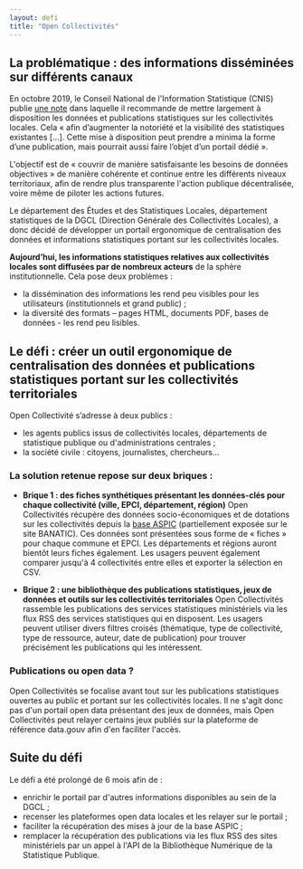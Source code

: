 ```yaml
---
layout: defi
title: "Open Collectivités"
---
```


## La problématique : des informations disséminées sur différents canaux

En octobre 2019, le Conseil National de l'Information Statistique (CNIS) publie [une note](https://www.cnis.fr/wp-content/uploads/2020/02/Note-Stat-sur-les-Coll-territoriales-def.pdf) dans laquelle il recommande de mettre largement à disposition les données et publications statistiques sur les collectivités locales. Cela « afin d’augmenter la notoriété et la visibilité des statistiques existantes [...]. Cette mise à disposition peut prendre a minima la forme d’une publication, mais pourrait aussi faire l’objet d’un portail dédié ».

L'objectif est de « couvrir de manière satisfaisante les besoins de données objectives » de manière cohérente et continue entre les différents niveaux territoriaux, afin de rendre plus transparente l'action publique décentralisée, voire même de piloter les actions futures.

Le département  des Études et des Statistiques Locales, département statistiques de la DGCL (Direction Générale des Collectivités Locales), a donc décidé de développer un portail ergonomique de centralisation des données et informations statistiques portant sur les collectivités locales.

**Aujourd’hui, les informations statistiques relatives aux collectivités locales sont diffusées par de nombreux acteurs** de la sphère institutionnelle. Cela pose deux problèmes :
* la dissémination des informations les rend peu visibles pour les utilisateurs (institutionnels et grand public) ;
* la diversité des formats – pages HTML, documents PDF, bases de données - les rend peu lisibles.

## Le défi : créer un outil ergonomique de centralisation des données et publications statistiques portant sur les collectivités territoriales

Open Collectivité s’adresse à deux publics :
* les agents publics issus de collectivités locales, départements de statistique publique ou d'administrations centrales ;
* la société civile : citoyens, journalistes, chercheurs…

### La solution retenue repose sur deux briques :

- **Brique 1 : des fiches synthétiques présentant les données-clés pour chaque collectivité (ville, EPCI, département, région)**
Open Collectivités récupère des données socio-économiques et de dotations sur les collectivités depuis la [base ASPIC](https://www.data.gouv.fr/fr/datasets/les-donnees-contextuelles-des-intercommunalites-et-autres-structures-territoriales/) (partiellement exposée sur le site BANATIC). Ces données sont présentées sous forme de « fiches » pour chaque commune et EPCI. Les départements et régions auront bientôt leurs fiches également.
Les usagers peuvent également comparer jusqu'à 4 collectivités entre elles et exporter la sélection en CSV.

- **Brique 2 : une bibliothèque des publications statistiques, jeux de données et outils sur les collectivités territoriales**
Open Collectivités rassemble les publications des services statistiques ministériels via les flux RSS des services statistiques qui en disposent. Les usagers peuvent utiliser divers filtres croisés (thématique, type de collectivité, type de ressource, auteur, date de publication) pour trouver précisément les publications qui les intéressent.

### Publications ou open data ?

Open Collectivités se focalise avant tout sur les publications statistiques ouvertes au public et portant sur les collectivités locales. Il ne s'agit donc pas d'un portail open data présentant des jeux de données, mais Open Collectivités peut relayer certains jeux publiés sur la plateforme de référence data.gouv afin d'en faciliter l'accès.

## Suite du défi

Le défi a été prolongé de 6 mois afin de :
* enrichir le portail par d'autres informations disponibles au sein de la DGCL ;
* recenser les plateformes open data locales et les relayer sur le portail ;
* faciliter la récupération des mises à jour de la base ASPIC ;
* remplacer la récupération des publications via les flux RSS des sites ministériels par un appel à l'API de la Bibliothèque Numérique de la Statistique Publique.
